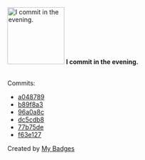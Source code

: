 <img src="https://github.com/my-badges/my-badges/blob/master/src/all-badges/time-of-commit/evening-commits.png?raw=true" alt="I commit in the evening." title="I commit in the evening." width="128">
<strong>I commit in the evening.</strong>
<br><br>

Commits:

- <a href="https://github.com/antonmedv/walk/commit/a048789885ed9282a3583af8340d1434845c0d63">a048789</a>
- <a href="https://github.com/antonmedv/walk/commit/b89f8a3b202e5e2439184364fd44b2ed7d569b8e">b89f8a3</a>
- <a href="https://github.com/antonmedv/walk/commit/96a0a8c078995dc6bf48f9abb0c3fdfda5b8980b">96a0a8c</a>
- <a href="https://github.com/antonmedv/walk/commit/dc5cdb8e29249a89c065818c49ef1a69d774694f">dc5cdb8</a>
- <a href="https://github.com/antonmedv/walk/commit/77b75decf3b9de6acec21d5d98956297ebf0cd51">77b75de</a>
- <a href="https://github.com/antonmedv/walk/commit/f63e12710f38eb1a841569a1d3e2fa6116fadc21">f63e127</a>


Created by <a href="https://github.com/my-badges/my-badges">My Badges</a>